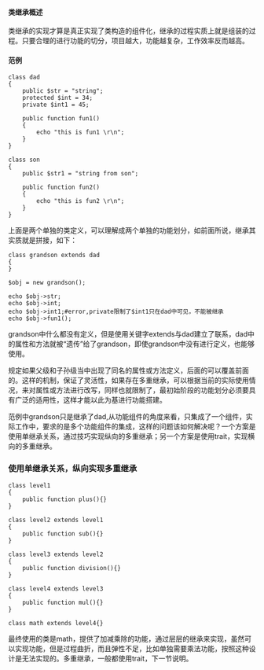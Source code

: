 #### 类继承概述
类继承的实现才算是真正实现了类构造的组件化，继承的过程实质上就是组装的过程。只要合理的进行功能的切分，项目越大，功能越复杂，工作效率反而越高。

#### 范例
    class dad
    {
        public $str = "string";
        protected $int = 34;
        private $int1 = 45;
        
        public function fun1()
        {
            echo "this is fun1 \r\n";
        }
    }
    
    class son
    {
        public $str1 = "string from son";
        
        public function fun2()
        {
            echo "this is fun2 \r\n";
        }
    }
上面是两个单独的类定义，可以理解成两个单独的功能划分，如前面所说，继承其实质就是拼接，如下：
  
    class grandson extends dad
    {
    }
    
    $obj = new grandson();
    
    echo $obj->str;
    echo $obj->int;
    echo $obj->int1;#error,private限制了$int1只在dad中可见，不能被继承
    echo $obj->fun1();
  
grandson中什么都没有定义，但是使用关键字extends与dad建立了联系，dad中的属性和方法就被“遗传”给了grandson，即使grandson中没有进行定义，也能够使用。  

规定如果父级和子孙级当中出现了同名的属性或方法定义，后面的可以覆盖前面的。这样的机制，保证了灵活性，如果存在多重继承，可以根据当前的实际使用情况，来对属性或方法进行改写，同样也就限制了，最初始阶段的功能划分必须要具有广泛的适用性，这样才能以此为基进行功能搭建。  

范例中grandson只是继承了dad,从功能组件的角度来看，只集成了一个组件，实际工作中，要求的是多个功能组件的集成，这样的问题该如何解决呢？一个方案是使用单继承关系，通过技巧实现纵向的多重继承；另一个方案是使用trait，实现横向的多重继承。

### 使用单继承关系，纵向实现多重继承
    class level1
    {
        public function plus(){}
    }
    
    class level2 extends level1
    {
        public function sub(){}
    }
    
    class level3 extends level2
    {
        public function division(){}
    }
    
    class level4 extends level3
    {
        public function mul(){}
    }
    
    class math extends level4{}
    
最终使用的类是math，提供了加减乘除的功能，通过层层的继承来实现，虽然可以实现功能，但是过程曲折，而且弹性不足，比如单独需要乘法功能，按照这种设计是无法实现的。多重继承，一般都使用trait，下一节说明。